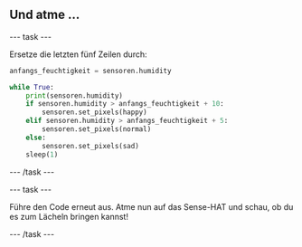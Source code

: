 ## Und atme ...

\--- task \---

Ersetze die letzten fünf Zeilen durch:

```python
anfangs_feuchtigkeit = sensoren.humidity

while True:
    print(sensoren.humidity)
    if sensoren.humidity > anfangs_feuchtigkeit + 10:
        sensoren.set_pixels(happy)
    elif sensoren.humidity > anfangs_feuchtigkeit + 5:
        sensoren.set_pixels(normal)
    else:
        sensoren.set_pixels(sad)
    sleep(1)
```

\--- /task \---

\--- task \---

Führe den Code erneut aus. Atme nun auf das Sense-HAT und schau, ob du es zum Lächeln bringen kannst!

\--- /task \---